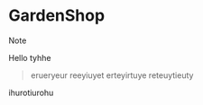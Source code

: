 # GardenShop

> [!NOTE]
Hello
tyhhe
> erueryeur
> reeyiuyet
> erteyirtuye
reteuytieuty
>
ihurotiurohu
